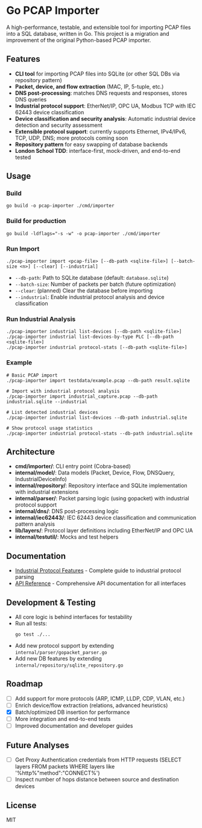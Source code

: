 # Go PCAP Importer

A high-performance, testable, and extensible tool for importing PCAP files into a SQL database, written in Go. This project is a migration and improvement of the original Python-based PCAP importer.

## Features
- **CLI tool** for importing PCAP files into SQLite (or other SQL DBs via repository pattern)
- **Packet, device, and flow extraction** (MAC, IP, 5-tuple, etc.)
- **DNS post-processing**: matches DNS requests and responses, stores DNS queries
- **Industrial protocol support**: EtherNet/IP, OPC UA, Modbus TCP with IEC 62443 device classification
- **Device classification and security analysis**: Automatic industrial device detection and security assessment
- **Extensible protocol support**: currently supports Ethernet, IPv4/IPv6, TCP, UDP, DNS; more protocols coming soon
- **Repository pattern** for easy swapping of database backends
- **London School TDD**: interface-first, mock-driven, and end-to-end tested

## Usage

### Build
```
go build -o pcap-importer ./cmd/importer
```

### Build for production
```
go build -ldflags="-s -w" -o pcap-importer ./cmd/importer
```

### Run Import
```
./pcap-importer import <pcap-file> [--db-path <sqlite-file>] [--batch-size <n>] [--clear] [--industrial]
```
- `--db-path`: Path to SQLite database (default: `database.sqlite`)
- `--batch-size`: Number of packets per batch (future optimization)
- `--clear`: (planned) Clear the database before importing
- `--industrial`: Enable industrial protocol analysis and device classification

### Run Industrial Analysis
```
./pcap-importer industrial list-devices [--db-path <sqlite-file>]
./pcap-importer industrial list-devices-by-type PLC [--db-path <sqlite-file>]
./pcap-importer industrial protocol-stats [--db-path <sqlite-file>]
```

### Example
```
# Basic PCAP import
./pcap-importer import testdata/example.pcap --db-path result.sqlite

# Import with industrial protocol analysis
./pcap-importer import industrial_capture.pcap --db-path industrial.sqlite --industrial

# List detected industrial devices  
./pcap-importer industrial list-devices --db-path industrial.sqlite

# Show protocol usage statistics
./pcap-importer industrial protocol-stats --db-path industrial.sqlite
```

## Architecture
- **cmd/importer/**: CLI entry point (Cobra-based)
- **internal/model/**: Data models (Packet, Device, Flow, DNSQuery, IndustrialDeviceInfo)
- **internal/repository/**: Repository interface and SQLite implementation with industrial extensions
- **internal/parser/**: Packet parsing logic (using gopacket) with industrial protocol support
- **internal/dns/**: DNS post-processing logic
- **internal/iec62443/**: IEC 62443 device classification and communication pattern analysis
- **lib/layers/**: Protocol layer definitions including EtherNet/IP and OPC UA
- **internal/testutil/**: Mocks and test helpers

## Documentation
- [Industrial Protocol Features](docs/INDUSTRIAL_PROTOCOLS.md) - Complete guide to industrial protocol parsing
- [API Reference](docs/API_REFERENCE.md) - Comprehensive API documentation for all interfaces

## Development & Testing
- All core logic is behind interfaces for testability
- Run all tests:
  ```
  go test ./...
  ```
- Add new protocol support by extending `internal/parser/gopacket_parser.go`
- Add new DB features by extending `internal/repository/sqlite_repository.go`

## Roadmap
- [ ] Add support for more protocols (ARP, ICMP, LLDP, CDP, VLAN, etc.)
- [ ] Enrich device/flow extraction (relations, advanced heuristics)
- [x] Batch/optimized DB insertion for performance
- [ ] More integration and end-to-end tests
- [ ] Improved documentation and developer guides

## Future Analyses

- [ ] Get Proxy Authentication credentials from HTTP requests (SELECT layers FROM packets WHERE layers like '%http%"method":"CONNECT%')
- [ ] Inspect number of hops distance between source and destination devices

## License
MIT 